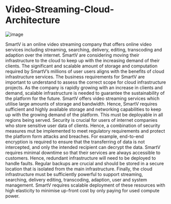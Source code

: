 # Video-Streaming-Cloud-Architecture

![image](https://github.com/user-attachments/assets/4dd8bf9a-241d-4165-8031-e147813a49d3)


SmartV is an online video streaming company that offers online video services including streaming, searching, delivery, editing, transcoding and adaption over the internet. SmartV are considering moving their infrastructure to the cloud to keep up with the increasing demand of their clients. The significant and scalable amount of storage and computation required by SmartV’s millions of user users aligns with the benefits of cloud infrastructure services. The business requirements for SmartV are important to understand to assess the correct scope for cloud infrastructure projects.
As the company is rapidly growing with an increase in clients and demand, scalable infrastructure is needed to guarantee the sustainability of the platform for the future. SmartV offers video streaming services which utilise large amounts of storage and bandwidth. Hence, SmartV requires sufficient and highly available storage and networking capabilities to keep up with the growing demand of the platform. This must be deployable in all regions being served. Security is crucial for users of internet companies who store sensitive user data of clients. Hence, a combination of security measures mut be implemented to meet regulatory requirements and protect the platform form attacks and breaches. For example, end-to-end encryption is required to ensure that the transferring of data is not intercepted, and only the intended recipient can decrypt the data.
SmartV requires minimal downtime so that their services are always accessible to customers. Hence, redundant infrastructure will need to be deployed to handle faults. Regular backups are crucial and should be stored in a secure location that is isolated from the main infrastructure. Finally, the cloud infrastructure must be sufficiently powerful to support streaming, searching, delivery editing, transcoding, adaption, user and system management. SmartV requires scalable deployment of these resources with high elasticity to minimise up-front cost by only paying for used compute power. 
